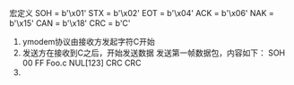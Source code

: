 宏定义
SOH = b'\x01'
STX = b'\x02'
EOT = b'\x04'
ACK = b'\x06'
NAK = b'\x15'
CAN = b'\x18'
CRC = b'C'
1. ymodem协议由接收方发起字符C开始
2. 发送方在接收到C之后，开始发送数据
发送第一帧数据包，内容如下：
SOH 00 FF Foo.c NUL[123] CRC CRC
4. 




<!--stackedit_data:
eyJoaXN0b3J5IjpbMjc1MDgyNTYxLDMxODkzNzc4XX0=
-->